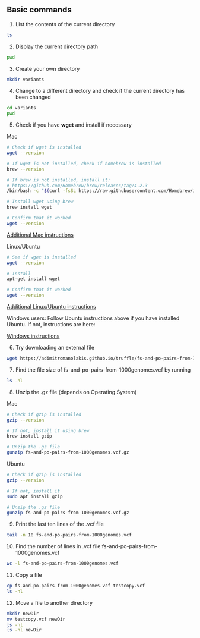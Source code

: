 ## Basic commands

1. List the contents of the current directory
```bash
ls
```

2. Display the current directory path
```bash
pwd
```

3. Create your own directory
```bash
mkdir variants
```

4. Change to a different directory and check if the current directory has been changed
```bash
cd variants
pwd
```

5. Check if you have **wget** and install if necessary

Mac
```bash
# Check if wget is installed
wget --version

# If wget is not installed, check if homebrew is installed
brew --version

# If brew is not installed, install it:
# https://github.com/Homebrew/brew/releases/tag/4.2.3
/bin/bash -c "$(curl -fsSL https://raw.githubusercontent.com/Homebrew/install/HEAD/install.sh)"

# Install wget using brew
brew install wget

# Confirm that it worked
wget --version
```
[Additional Mac instructions](https://www.jcchouinard.com/wget/#Download_Wget_on_Mac)

Linux/Ubuntu
```bash
# See if wget is installed
wget --version

# Install 
apt-get install wget

# Confirm that it worked
wget --version
```
[Additional Linux/Ubuntu instructions](https://www.tecmint.com/install-wget-in-linux/)

Windows users: Follow Ubuntu instructions above if you have installed Ubuntu.
If not, instructions are here:

[Windows instructions](https://www.jcchouinard.com/wget/#Download_Wget_on_Windows)

6. Try downloading an external file
```bash
wget https://adimitromanolakis.github.io/truffle/fs-and-po-pairs-from-1000genomes.vcf.gz
```

7. Find the file size of fs-and-po-pairs-from-1000genomes.vcf by running 
```bash
ls -hl
```

8. Unzip the .gz file (depends on Operating System)

Mac
```bash
# Check if gzip is installed
gzip --version

# If not, install it using brew
brew install gzip

# Unzip the .gz file
gunzip fs-and-po-pairs-from-1000genomes.vcf.gz
```

Ubuntu
```bash
# Check if gzip is installed
gzip --version

# If not, install it
sudo apt install gzip

# Unzip the .gz file
gunzip fs-and-po-pairs-from-1000genomes.vcf.gz
```

9. Print the last ten lines of the .vcf file
```bash
tail -n 10 fs-and-po-pairs-from-1000genomes.vcf
```

10. Find the number of lines in .vcf file fs-and-po-pairs-from-1000genomes.vcf
```bash
wc -l fs-and-po-pairs-from-1000genomes.vcf
```

11. Copy a file
```bash
cp fs-and-po-pairs-from-1000genomes.vcf testcopy.vcf
ls -hl
```


12. Move a file to another directory
```bash
mkdir newDir
mv testcopy.vcf newDir
ls -hl
ls -hl newDir
```
